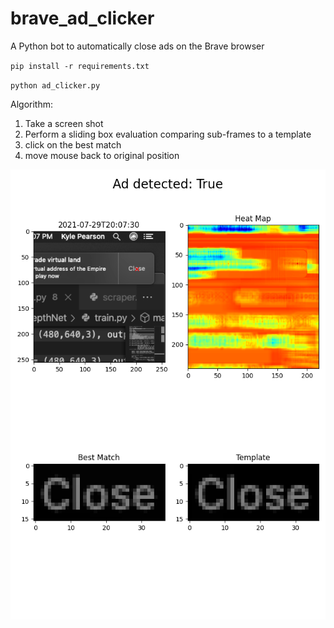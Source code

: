 # brave_ad_clicker
A Python bot to automatically close ads on the Brave browser

`pip install -r requirements.txt`

`python ad_clicker.py`

Algorithm:
1. Take a screen shot
2. Perform a sliding box evaluation comparing sub-frames to a template
3. click on the best match
4. move mouse back to original position

![](last_screen.png)
